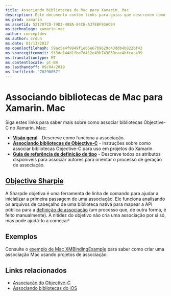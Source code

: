 ```yaml
---
title: Associando bibliotecas de Mac para Xamarin. Mac
description: Este documento contém links para guias que descrevem como trabalhar com associações de Objective-C em um aplicativo Xamarin. Mac, incluindo a nitidez objetiva e o código de exemplo.
ms.prod: xamarin
ms.assetid: 521707CD-79D3-488A-84CB-A37EBF93AC94
ms.technology: xamarin-mac
author: conceptdev
ms.author: crdun
ms.date: 01/13/2017
ms.openlocfilehash: 59ac5a4f9949f1e65e67b9629c43ddb4b822bf43
ms.sourcegitcommit: 933de144d1fbe7d412e49b743839cae4bfcac439
ms.translationtype: MT
ms.contentlocale: pt-BR
ms.lasthandoff: 09/04/2019
ms.locfileid: "70290057"
---
```

# <a name="binding-mac-libraries-for-xamarinmac"></a>Associando bibliotecas de Mac para Xamarin. Mac

Siga estes links para saber mais sobre como associar bibliotecas Objective-C no Xamarin. Mac:

- [**Visão geral**](~/cross-platform/macios/binding/overview.md) -
  Descreve como funciona a associação.
- [**Associando bibliotecas de Objective-C**](~/cross-platform/macios/binding/objective-c-libraries.md) -
  Instruções sobre como associar bibliotecas Objective-C para uso em projetos do Xamarin.
- [**Guia de referência de definição de tipo**](~/cross-platform/macios/binding/binding-types-reference.md) -
  Descreve todos os atributos disponíveis para associar autores para orientar o processo de geração de associação.

## <a name="objective-sharpiecross-platformmaciosbindingobjective-sharpieindexmd"></a>[Objective Sharpie](~/cross-platform/macios/binding/objective-sharpie/index.md)

A Sharpde objetiva é uma ferramenta de linha de comando para ajudar a inicializar a primeira passagem de uma associação.
Ele funciona analisando os arquivos de cabeçalho de uma biblioteca nativa para mapear a API pública para a [definição de associação](~/cross-platform/macios/binding/binding-types-reference.md) (um processo que, de outra forma, é feito manualmente). A nitidez do objetivo não cria uma associação por si só, mas pode ajudá-lo a começar!

## <a name="examples"></a>Exemplos

Consulte o [exemplo de Mac XMBindingExample](https://github.com/xamarin/mac-samples/tree/master/XMBindingExample) para saber como criar uma associação Mac usando projetos de associação.

## <a name="related-links"></a>Links relacionados

- [Associação do Objective-C](~/cross-platform/macios/binding/index.md)
- [Associando bibliotecas do iOS](~/ios/platform/binding-objective-c/index.md)
